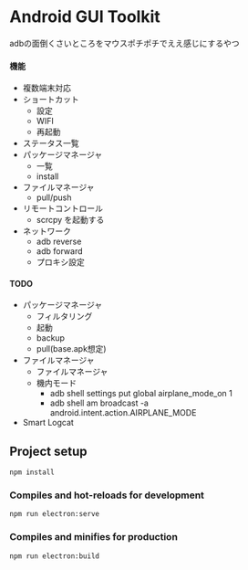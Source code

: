 # Android GUI Toolkit

adbの面倒くさいところをマウスポチポチでええ感じにするやつ
#### 機能
* 複数端末対応
* ショートカット
  * 設定
  * WIFI
  * 再起動
* ステータス一覧
* パッケージマネージャ
  * 一覧
  * install
* ファイルマネージャ
  * pull/push
* リモートコントロール
  * scrcpy を起動する
* ネットワーク
  * adb reverse
  * adb forward
  * プロキシ設定

#### TODO
* パッケージマネージャ
  * フィルタリング
  * 起動
  * backup
  * pull(base.apk想定)
* ファイルマネージャ
  * ファイルマネージャ
  * 機内モード
    * adb shell settings put global airplane_mode_on 1
    * adb shell am broadcast -a android.intent.action.AIRPLANE_MODE
* Smart Logcat

## Project setup
```
npm install
```

### Compiles and hot-reloads for development
```
npm run electron:serve
```

### Compiles and minifies for production
```
npm run electron:build
```
